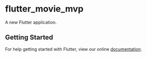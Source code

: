 # flutter_movie_mvp

A new Flutter application.

## Getting Started

For help getting started with Flutter, view our online
[documentation](https://flutter.io/).
